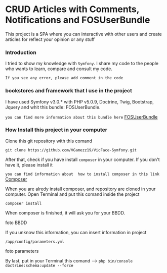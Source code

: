 # CRUD Articles with Comments, Notifications and FOSUserBundle

This project is a SPA where you can interactive with other users and create articles for reflect your opinion or any stuff

### Introduction

I tried to show my knowledge with `Symfony`. I share my code to the people who wants to learn, compare and consult my code.

```
If you see any error, please add comment in the code
```
### bookstores and framework that I use in the project

I have used Symfony v3.0.* with PHP v5.0.9, Doctrine, Twig, Bootstrap, Jquery and whit this bundle: FOSUserBundle.

`you can find more information about this bundle here` [FOSUserBundle](http://symfony.com/doc/current/bundles/FOSUserBundle/index.html)

### How Install this project in your computer
Clone this git repository with this comand
 
 `git clone https://github.com/VGamezz19/VicFace-Symfony.git`

After that, check if you have install `composer` in your computer. If you don't have it, please install it 

`you can find information about  how to install composer in this link` [Composer](https://getcomposer.org/download/)

When you are alredy install composer, and repository are cloned in your computer. Open Terminal and put this comand inside the project

`composer install`


When composer is finished, it will ask you for your BBDD.
 
 foto BBDD
 
 If you unknow this information, you can insert information in project

`/app/config/parameters.yml`


foto parameters

By last, put in your Terminal this comand -->
`php bin/console doctrine:schema:update --force`


